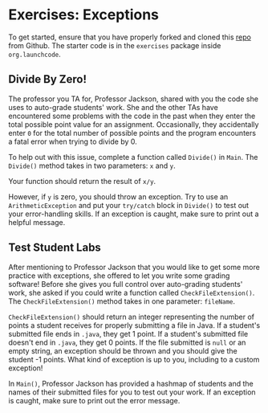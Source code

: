 # Exercises: Exceptions

To get started, ensure that you have properly forked and cloned this
[repo](https://github.com/LaunchCodeEducation/java-web-dev-exceptions)
from Github. The starter code is in the `exercises` package inside
`org.launchcode`.

## Divide By Zero!

The professor you TA for, Professor Jackson, shared with you the code
she uses to auto-grade students\' work. She and the other TAs have
encountered some problems with the code in the past when they enter the
total possible point value for an assignment. Occasionally, they
accidentally enter `0` for the total number of possible points and the
program encounters a fatal error when trying to divide by 0.

To help out with this issue, complete a function called `Divide()` in
`Main`. The `Divide()` method takes in two parameters: `x` and `y`.

Your function should return the result of `x/y`.

However, if `y` is zero, you should throw an exception. Try to use an
`ArithmeticException` and put your `try/catch` block in `Divide()` to
test out your error-handling skills. If an exception is caught, make
sure to print out a helpful message.

## Test Student Labs

After mentioning to Professor Jackson that you would like to get some
more practice with exceptions, she offered to let you write some grading
software! Before she gives you full control over auto-grading students\'
work, she asked if you could write a function called
`CheckFileExtension()`. The `CheckFileExtension()` method takes in one
parameter: `fileName`.

`CheckFileExtension()` should return an integer representing the number
of points a student receives for properly submitting a file in Java. If
a student\'s submitted file ends in `.java`, they get 1 point. If a
student\'s submitted file doesn\'t end in `.java`, they get 0 points. If
the file submitted is `null` or an empty string, an exception should be
thrown and you should give the student -1 points. What kind of exception
is up to you, including to a custom exception!

In `Main()`, Professor Jackson has provided a hashmap of students and
the names of their submitted files for you to test out your work. If an
exception is caught, make sure to print out the error message.
